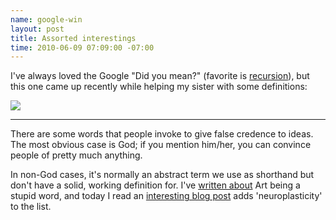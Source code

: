 ```yaml
--- 
name: google-win
layout: post
title: Assorted interestings
time: 2010-06-09 07:09:00 -07:00
---
```

I've always loved the Google "Did you mean?"  (favorite is [recursion][1]), 
but this one came up recently while helping my sister with some definitions:

[![][2]][3]

---

There are some words that people invoke to give false credence to ideas. The
most obvious case is God; if you mention him/her, you can convince people of
pretty much anything.

In non-God cases, it's normally an abstract term we use as shorthand but don't
have a solid, working definition for. I've [written about][4] Art being a
stupid word, and today I read an [interesting blog post][5] adds
'neuroplasticity' to the list.


   [1]: http://www.google.com/search?client=safari&rls=en&q=recursion&ie=UTF-8&oe=UTF-8
   [2]: http://1.bp.blogspot.com/_3ys1dwfzc2w/TA-hPbpqeeI/AAAAAAAAAGI/F1EpENY-JoM/s320/Picture+1.png
   [3]: http://1.bp.blogspot.com/_3ys1dwfzc2w/TA-hPbpqeeI/AAAAAAAAAGI/F1EpENY-JoM/s1600/Picture+1.png
   [4]: http://www.morepaul.com/2010/04/video-games-and-failure-of-word-art.html
   [5]: http://www.mindhacks.com/blog/2010/06/neuroplasticity_is_a.html
